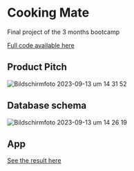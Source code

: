 # Cooking Mate

Final project of the 3 months bootcamp

[Full code available here](https://github.com/Priscila0210/cooking-mate)

## Product Pitch
![Bildschirmfoto 2023-09-13 um 14 31 52](https://github.com/mdarbois/LeWagon-Fullstack/assets/119587916/cfe43edf-6e7b-488c-a63d-c7fad4856a13)

## Database schema

![Bildschirmfoto 2023-09-13 um 14 26 19](https://github.com/mdarbois/LeWagon-Fullstack/assets/119587916/8c900aaf-ff57-4a85-9fb8-3319ea0aed9c)

## App

[See the result here](https://www.cookingmate.site)

